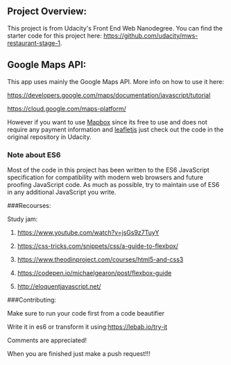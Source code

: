 ## Project Overview:
This project is from Udacity's Front End Web Nanodegree. You can find the starter code for this project here:
https://github.com/udacity/mws-restaurant-stage-1.

## Google Maps API:
This app uses mainly the Google Maps API.
More info on how to use it here:

https://developers.google.com/maps/documentation/javascript/tutorial

https://cloud.google.com/maps-platform/

However if you want to use [Mapbox](https://www.mapbox.com/) 
since its free to use and does not require any payment information and 
[leafletjs](https://leafletjs.com/) 
just check out the code in the original repository in Udacity.

### Note about ES6

Most of the code in this project has been written to the ES6 JavaScript specification for compatibility with modern web browsers and future proofing JavaScript code. As much as possible, try to maintain use of ES6 in any additional JavaScript you write.

###Recourses:

Study jam:

1) https://www.youtube.com/watch?v=jsGs9z7TuyY

2) https://css-tricks.com/snippets/css/a-guide-to-flexbox/

3) https://www.theodinproject.com/courses/html5-and-css3

4) https://codepen.io/michaelgearon/post/flexbox-guide

5) http://eloquentjavascript.net/

###Contributing:

Make sure to run your code first from a code beautifier

Write it in es6 or transform it using:https://lebab.io/try-it

Comments are appreciated!

When you are finished just make a push request!!!


